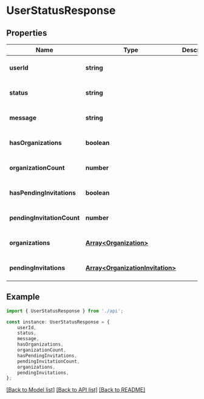 # UserStatusResponse


## Properties

Name | Type | Description | Notes
------------ | ------------- | ------------- | -------------
**userId** | **string** |  | [optional] [default to undefined]
**status** | **string** |  | [optional] [default to undefined]
**message** | **string** |  | [optional] [default to undefined]
**hasOrganizations** | **boolean** |  | [optional] [default to undefined]
**organizationCount** | **number** |  | [optional] [default to undefined]
**hasPendingInvitations** | **boolean** |  | [optional] [default to undefined]
**pendingInvitationCount** | **number** |  | [optional] [default to undefined]
**organizations** | [**Array&lt;Organization&gt;**](Organization.md) |  | [optional] [default to undefined]
**pendingInvitations** | [**Array&lt;OrganizationInvitation&gt;**](OrganizationInvitation.md) |  | [optional] [default to undefined]

## Example

```typescript
import { UserStatusResponse } from './api';

const instance: UserStatusResponse = {
    userId,
    status,
    message,
    hasOrganizations,
    organizationCount,
    hasPendingInvitations,
    pendingInvitationCount,
    organizations,
    pendingInvitations,
};
```

[[Back to Model list]](../README.md#documentation-for-models) [[Back to API list]](../README.md#documentation-for-api-endpoints) [[Back to README]](../README.md)
